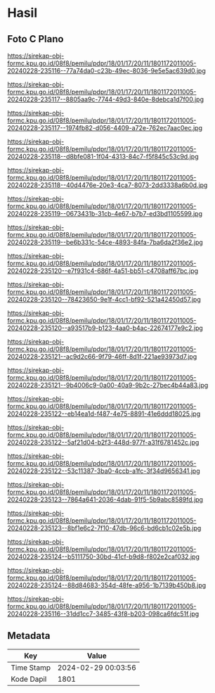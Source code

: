 # Hasil

## Foto C Plano

https://sirekap-obj-formc.kpu.go.id/08f8/pemilu/pdpr/18/01/17/20/11/1801172011005-20240228-235116--77a74da0-c23b-49ec-8036-9e5e5ac639d0.jpg

https://sirekap-obj-formc.kpu.go.id/08f8/pemilu/pdpr/18/01/17/20/11/1801172011005-20240228-235117--8805aa9c-7744-49d3-840e-8debca1d7f00.jpg

https://sirekap-obj-formc.kpu.go.id/08f8/pemilu/pdpr/18/01/17/20/11/1801172011005-20240228-235117--1974fb82-d056-4409-a72e-762ec7aac0ec.jpg

https://sirekap-obj-formc.kpu.go.id/08f8/pemilu/pdpr/18/01/17/20/11/1801172011005-20240228-235118--d8bfe081-1f04-4313-84c7-f5f845c53c9d.jpg

https://sirekap-obj-formc.kpu.go.id/08f8/pemilu/pdpr/18/01/17/20/11/1801172011005-20240228-235118--40d4476e-20e3-4ca7-8073-2dd3338a6b0d.jpg

https://sirekap-obj-formc.kpu.go.id/08f8/pemilu/pdpr/18/01/17/20/11/1801172011005-20240228-235119--0673431b-31cb-4e67-b7b7-ed3bd1105599.jpg

https://sirekap-obj-formc.kpu.go.id/08f8/pemilu/pdpr/18/01/17/20/11/1801172011005-20240228-235119--be6b331c-54ce-4893-84fa-7ba6da2f36e2.jpg

https://sirekap-obj-formc.kpu.go.id/08f8/pemilu/pdpr/18/01/17/20/11/1801172011005-20240228-235120--e7f931c4-686f-4a51-bb51-c4708aff67bc.jpg

https://sirekap-obj-formc.kpu.go.id/08f8/pemilu/pdpr/18/01/17/20/11/1801172011005-20240228-235120--78423650-9e1f-4cc1-bf92-521a42450d57.jpg

https://sirekap-obj-formc.kpu.go.id/08f8/pemilu/pdpr/18/01/17/20/11/1801172011005-20240228-235120--a93517b9-b123-4aa0-b4ac-22674177e9c2.jpg

https://sirekap-obj-formc.kpu.go.id/08f8/pemilu/pdpr/18/01/17/20/11/1801172011005-20240228-235121--ac9d2c66-9f79-46ff-8d1f-221ae93973d7.jpg

https://sirekap-obj-formc.kpu.go.id/08f8/pemilu/pdpr/18/01/17/20/11/1801172011005-20240228-235121--9b4006c9-0a00-40a9-9b2c-27bec4b44a83.jpg

https://sirekap-obj-formc.kpu.go.id/08f8/pemilu/pdpr/18/01/17/20/11/1801172011005-20240228-235122--eb14ea1d-f487-4e75-8891-41e6ddd18025.jpg

https://sirekap-obj-formc.kpu.go.id/08f8/pemilu/pdpr/18/01/17/20/11/1801172011005-20240228-235122--5af21d04-b2f3-448d-977f-a31f6781452c.jpg

https://sirekap-obj-formc.kpu.go.id/08f8/pemilu/pdpr/18/01/17/20/11/1801172011005-20240228-235122--53c11387-3ba0-4ccb-a1fc-3f34d9656341.jpg

https://sirekap-obj-formc.kpu.go.id/08f8/pemilu/pdpr/18/01/17/20/11/1801172011005-20240228-235123--7864a641-2036-4dab-91f5-5b9abc8589fd.jpg

https://sirekap-obj-formc.kpu.go.id/08f8/pemilu/pdpr/18/01/17/20/11/1801172011005-20240228-235123--8bf1e6c2-7f10-47db-96c6-bd6cb1c02e5b.jpg

https://sirekap-obj-formc.kpu.go.id/08f8/pemilu/pdpr/18/01/17/20/11/1801172011005-20240228-235124--b5111750-30bd-41cf-b9d8-f802e2caf032.jpg

https://sirekap-obj-formc.kpu.go.id/08f8/pemilu/pdpr/18/01/17/20/11/1801172011005-20240228-235124--88d84683-354d-48fe-a956-1b7139b450b8.jpg

https://sirekap-obj-formc.kpu.go.id/08f8/pemilu/pdpr/18/01/17/20/11/1801172011005-20240228-235116--31dd1cc7-3485-43f8-b203-098ca6fdc51f.jpg


## Metadata

| Key        | Value               |
| ---------- | ------------------- |
| Time Stamp | 2024-02-29 00:03:56 |
| Kode Dapil | 1801                |



